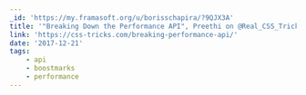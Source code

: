 ```yaml
---
_id: 'https://my.framasoft.org/u/borisschapira/?9QJX3A'
title: '"Breaking Down the Performance API", Preethi on @Real_CSS_Tricks'
link: 'https://css-tricks.com/breaking-performance-api/'
date: '2017-12-21'
tags:
    - api
    - boostmarks
    - performance
---
```


<div class="markdown"><p></p></div>
